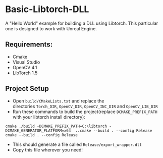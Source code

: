 # Basic-Libtorch-DLL
A "Hello World" example for building a DLL using Libtorch. This particular one is designed to work with Unreal Engine.

## Requirements:
- Cmake
- Visual Studio
- OpenCV 4.1
- LibTorch 1.5

## Project Setup
- Open `build/CMakeLists.txt` and replace the directories `Torch_DIR`, `OpenCV_DIR`, `OpenCV_INC_DIR` and `OpenCV_LIB_DIR`
- Run these commands to build the project(replace `DCMAKE_PREFIX_PATH` with your libtorch install directory):
```
cmake ./build -DCMAKE_PREFIX_PATH=C:\libtorch -DCMAKE_GENERATOR_PLATFORM=x64  ..cmake --build . --config Release
cmake --build . --config Release
```
- This should generate a file called `Release/export_wrapper.dll`
- Copy this file wherever you need!
